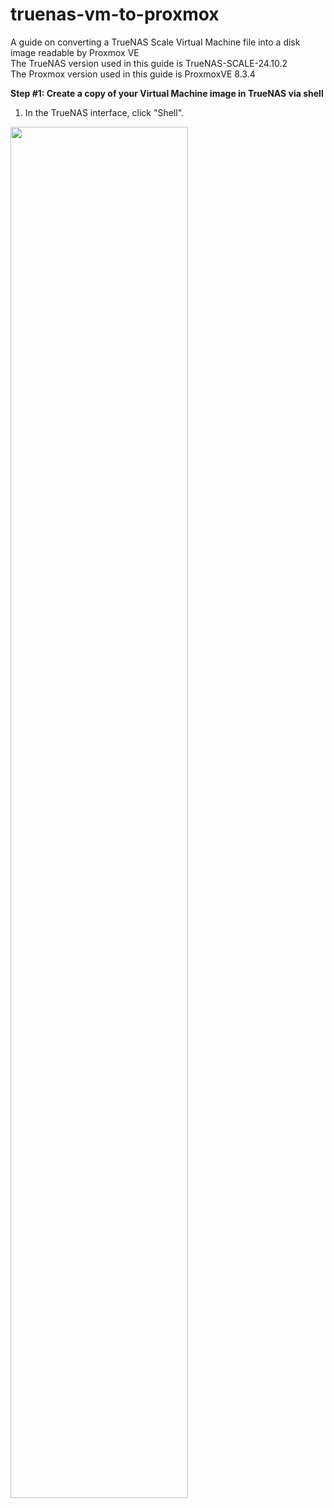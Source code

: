 # truenas-vm-to-proxmox
A guide on converting a TrueNAS Scale Virtual Machine file into a disk image readable by Proxmox VE\
The TrueNAS version used in this guide is TrueNAS-SCALE-24.10.2\
The Proxmox version used in this guide is ProxmoxVE 8.3.4

**Step #1: Create a copy of your Virtual Machine image in TrueNAS via shell**
1. In the TrueNAS interface, click "Shell".
<img src="https://github.com/user-attachments/assets/4b9dea19-6441-4230-b2d5-97c4dbdb4378" style="width:75%; height:auto;">
